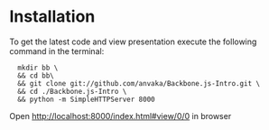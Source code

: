 Installation
==================================================

To get the latest code and view presentation execute the following command in the terminal:

```
  mkdir bb \
  && cd bb\
  && git clone git://github.com/anvaka/Backbone.js-Intro.git \
  && cd ./Backbone.js-Intro \
  && python -m SimpleHTTPServer 8000
```

Open [http://localhost:8000/index.html#view/0/0](http://localhost:8000/index.html#view/0/0) in browser 